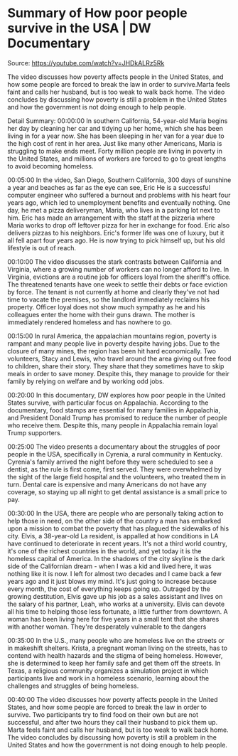 # Summary of How poor people survive in the USA | DW Documentary

Source: https://youtube.com/watch?v=JHDkALRz5Rk

The video discusses how poverty affects people in the United States, and how some people are forced to break the law in order to survive.Marta feels faint and calls her husband, but is too weak to walk back home. The video concludes by discussing how poverty is still a problem in the United States and how the government is not doing enough to help people.

Detail Summary: 
00:00:00
In southern California, 54-year-old Maria begins her day by cleaning her car and tidying up her home, which she has been living in for a year now. She has been sleeping in her van for a year due to the high cost of rent in her area. Just like many other Americans, Maria is struggling to make ends meet. Forty million people are living in poverty in the United States, and millions of workers are forced to go to great lengths to avoid becoming homeless.

00:05:00
In the video, San Diego, Southern California, 300 days of sunshine a year and beaches as far as the eye can see, Eric He is a successful computer engineer who suffered a burnout and problems with his heart four years ago, which led to unemployment benefits and eventually nothing. One day, he met a pizza deliveryman, Maria, who lives in a parking lot next to him. Eric has made an arrangement with the staff at the pizzeria where Maria works to drop off leftover pizza for her in exchange for food. Eric also delivers pizzas to his neighbors. Eric's former life was one of luxury, but it all fell apart four years ago. He is now trying to pick himself up, but his old lifestyle is out of reach.

00:10:00
The video discusses the stark contrasts between California and Virginia, where a growing number of workers can no longer afford to live. In Virginia, evictions are a routine job for officers loyal from the sheriff's office. The threatened tenants have one week to settle their debts or face eviction by force. The tenant is not currently at home and clearly they've not had time to vacate the premises, so the landlord immediately reclaims his property. Officer loyal does not show much sympathy as he and his colleagues enter the home with their guns drawn. The mother is immediately rendered homeless and has nowhere to go.

00:15:00
In rural America, the appalachian mountains region, poverty is rampant and many people live in poverty despite having jobs. Due to the closure of many mines, the region has been hit hard economically. Two volunteers, Stacy and Lewis, who travel around the area giving out free food to children, share their story. They share that they sometimes have to skip meals in order to save money. Despite this, they manage to provide for their family by relying on welfare and by working odd jobs.

00:20:00
In this documentary, DW explores how poor people in the United States survive, with particular focus on Appalachia. According to the documentary, food stamps are essential for many families in Appalachia, and President Donald Trump has promised to reduce the number of people who receive them. Despite this, many people in Appalachia remain loyal Trump supporters.

00:25:00
The video presents a documentary about the struggles of poor people in the USA, specifically in Cyrenia, a rural community in Kentucky. Cyrenia's family arrived the night before they were scheduled to see a dentist, as the rule is first come, first served. They were overwhelmed by the sight of the large field hospital and the volunteers, who treated them in turn. Dental care is expensive and many Americans do not have any coverage, so staying up all night to get dental assistance is a small price to pay.

00:30:00
In the USA, there are people who are personally taking action to help those in need, on the other side of the country a man has embarked upon a mission to combat the poverty that has plagued the sidewalks of his city. Elvis, a 38-year-old La resident, is appalled at how conditions in LA have continued to deteriorate in recent years. It's not a third world country, it's one of the richest countries in the world, and yet today it is the homeless capital of America. In the shadows of the city skyline is the dark side of the Californian dream - when I was a kid and lived here, it was nothing like it is now. I left for almost two decades and I came back a few years ago and it just blows my mind. It's just going to increase because every month, the cost of everything keeps going up. Outraged by the growing destitution, Elvis gave up his job as a sales assistant and lives on the salary of his partner, Leah, who works at a university. Elvis can devote all his time to helping those less fortunate, a little further from downtown. A woman has been living here for five years in a small tent that she shares with another woman. They're desperately vulnerable to the dangers

00:35:00
In the U.S., many people who are homeless live on the streets or in makeshift shelters. Krista, a pregnant woman living on the streets, has to contend with health hazards and the stigma of being homeless. However, she is determined to keep her family safe and get them off the streets. In Texas, a religious community organizes a simulation project in which participants live and work in a homeless scenario, learning about the challenges and struggles of being homeless.

00:40:00
The video discusses how poverty affects people in the United States, and how some people are forced to break the law in order to survive. Two participants try to find food on their own but are not successful, and after two hours they call their husband to pick them up. Marta feels faint and calls her husband, but is too weak to walk back home. The video concludes by discussing how poverty is still a problem in the United States and how the government is not doing enough to help people.

